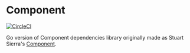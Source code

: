 Component
=========

[![CircleCI](https://circleci.com/gh/coreswitch/component/tree/master.svg?style=svg)](https://circleci.com/gh/coreswitch/component/tree/master)

Go version of Component dependencies library originally made as Stuart Sierra's
[Component](https://github.com/stuartsierra/component).
